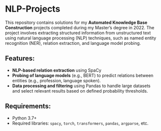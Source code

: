 # NLP-Projects

This repository contains solutions for my **Automated Knowledge Base Construction** projects completed during my Master’s degree in 2022. The project involves extracting structured information from unstructured text using natural language processing (NLP) techniques, such as named entity recognition (NER), relation extraction, and language model probing.

## Features:
- **NLP-based relation extraction** using SpaCy
- **Probing of language models** (e.g., BERT) to predict relations between entities (e.g., profession, language spoken).
- **Data processing and filtering** using Pandas to handle large datasets and select relevant results based on defined probability thresholds.

## Requirements:
- Python 3.7+
- Required libraries: `spacy`, `torch`, `transformers`, `pandas`, `argparse`, etc.
